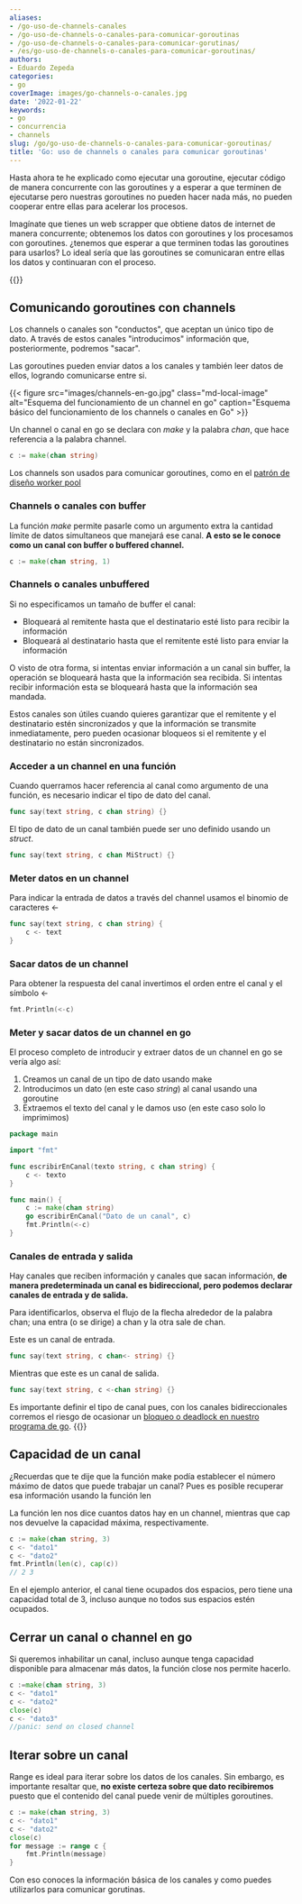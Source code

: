 ```yaml
---
aliases:
- /go-uso-de-channels-canales
- /go-uso-de-channels-o-canales-para-comunicar-goroutinas
- /go-uso-de-channels-o-canales-para-comunicar-gorutinas/
- /es/go-uso-de-channels-o-canales-para-comunicar-goroutinas/
authors:
- Eduardo Zepeda
categories:
- go
coverImage: images/go-channels-o-canales.jpg
date: '2022-01-22'
keywords:
- go
- concurrencia
- channels
slug: /go/go-uso-de-channels-o-canales-para-comunicar-goroutinas/
title: 'Go: uso de channels o canales para comunicar goroutinas'
---
```


Hasta ahora te he explicado como ejecutar una goroutine, ejecutar código de manera concurrente con las goroutines y a esperar a que terminen de ejecutarse pero nuestras goroutines no pueden hacer nada más, no pueden cooperar entre ellas para acelerar los procesos.

Imagínate que tienes un web scrapper que obtiene datos de internet de manera concurrente; obtenemos los datos con goroutines y los procesamos con goroutines. ¿tenemos que esperar a que terminen todas las goroutines para usarlos? Lo ideal sería que las goroutines se comunicaran entre ellas los datos y continuaran con el proceso.

{{<box link="/es/pages/go-programming-language-tutorial/" image="https://res.cloudinary.com/dwrscezd2/image/upload/v1717959563/Go_gopher_favicon_uzxa20.svg" type="info" message="¡Hola! ¿Ya sabes que tengo un tutorial completo del lenguaje de programación Go completamente gratis?, puedes encontrarlo directamente en la barra del menú superior o haciendo clic en este panel">}}

## Comunicando goroutines con channels

Los channels o canales son "conductos", que aceptan un único tipo de dato. A través de estos canales "introducimos" información que, posteriormente, podremos "sacar".

Las goroutines pueden enviar datos a los canales y también leer datos de ellos, logrando comunicarse entre si.

{{< figure src="images/channels-en-go.jpg" class="md-local-image" alt="Esquema del funcionamiento de un channel en go" caption="Esquema básico del funcionamiento de los channels o canales en Go" >}}


Un channel o canal en go se declara con *make* y la palabra *chan*, que hace referencia a la palabra channel.

```go
c := make(chan string)
```

Los channels son usados para comunicar goroutines, como en el [patrón de diseño worker pool](/es/software-architecture/explicacion-del-patron-de-diseno-worker-pool/)

### Channels o canales con buffer

La función *make* permite pasarle como un argumento extra la cantidad límite de datos simultaneos que manejará ese canal. **A esto se le conoce como un canal con buffer o buffered channel.**

```go
c := make(chan string, 1)
```

### Channels o canales unbuffered

Si no especificamos un tamaño de buffer el canal:

- Bloqueará al remitente hasta que el destinatario esté listo para recibir la información
- Bloqueará al destinatario hasta que el remitente esté listo para enviar la información

O visto de otra forma, si intentas enviar información a un canal sin buffer, la operación se bloqueará  hasta que la información sea recibida. Si intentas recibir información esta se bloqueará hasta que la información sea mandada.

Estos canales son útiles cuando quieres garantizar que el remitente y el destinatario estén sincronizados y que la información se transmite inmediatamente, pero pueden ocasionar bloqueos si el remitente y el destinatario no están sincronizados.

### Acceder a un channel en una función

Cuando querramos hacer referencia al canal como argumento de una función, es necesario indicar el tipo de dato del canal.

```go
func say(text string, c chan string) {}
```

El tipo de dato de un canal también puede ser uno definido usando un _struct_.

```go
func say(text string, c chan MiStruct) {}
```

### Meter datos en un channel

Para indicar la entrada de datos a través del channel usamos el binomio de caracteres <-

```go
func say(text string, c chan string) {
    c <- text
}
```

### Sacar datos de un channel

Para obtener la respuesta del canal invertimos el orden entre el canal y el símbolo <-

```go
fmt.Println(<-c)
```

### Meter y sacar datos de un channel en go

El proceso completo de introducir y extraer datos de un channel en go se vería algo así:

1. Creamos un canal de un tipo de dato usando make
2. Introducimos un dato (en este caso _string_) al canal usando una
   goroutine
3. Extraemos el texto del canal y le damos uso (en este caso solo lo imprimimos)

```go
package main

import "fmt"

func escribirEnCanal(texto string, c chan string) {
	c <- texto
}

func main() {
	c := make(chan string)
	go escribirEnCanal("Dato de un canal", c)
	fmt.Println(<-c)
}
```

### Canales de entrada y salida

Hay canales que reciben información y canales que sacan información, **de manera predeterminada un canal es bidireccional, pero podemos declarar canales de entrada y de salida.**

Para identificarlos, observa el flujo de la flecha alrededor de la palabra chan; una entra (o se dirige) a chan y la otra sale de chan.

Este es un canal de entrada.

```go
func say(text string, c chan<- string) {}
```

Mientras que este es un canal de salida.

```go
func say(text string, c <-chan string) {}
```

Es importante definir el tipo de canal pues, con los canales bidireccionales corremos el riesgo de ocasionar un [bloqueo o deadlock en nuestro programa de go](/es/go/go-channels-entendiendo-los-deadlocks-o-puntos-muertos/). 
{{<ad>}}

## Capacidad de un canal

¿Recuerdas que te dije que la función make podía establecer el número máximo de datos que puede trabajar un canal? Pues es posible recuperar esa información usando la función len

La función len nos dice cuantos datos hay en un channel, mientras que cap nos devuelve la capacidad máxima, respectivamente.

```go
c := make(chan string, 3)
c <- "dato1"
c <- "dato2"
fmt.Println(len(c), cap(c))
// 2 3
```

En el ejemplo anterior, el canal tiene ocupados dos espacios, pero tiene una capacidad total de 3, incluso aunque no todos sus espacios estén ocupados.

## Cerrar un canal o channel en go

Si queremos inhabilitar un canal, incluso aunque tenga capacidad disponible para almacenar más datos, la función close nos permite hacerlo.

```go
c :=make(chan string, 3) 
c <- "dato1" 
c <- "dato2" 
close(c)
c <- "dato3"
//panic: send on closed channel
```

## Iterar sobre un canal

Range es ideal para iterar sobre los datos de los canales. Sin embargo, es importante resaltar que, **no existe certeza sobre que dato recibiremos** puesto que el contenido del canal puede venir de múltiples goroutines.

```go
c := make(chan string, 3)
c <- "dato1"
c <- "dato2"
close(c)
for message := range c {
	fmt.Println(message)
}
```

Con eso conoces la información básica de los canales y como puedes utilizarlos para comunicar gorutinas.